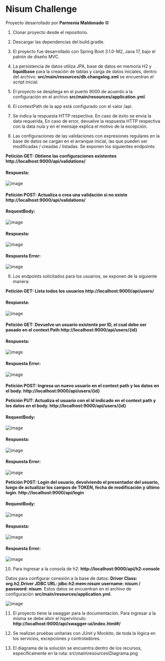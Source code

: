 # **Nisum Challenge**
Proyecto desarrollado por **Parmenia Maldonado** &copy;

1. Clonar proyecto desde el repositorio.

2. Descargar las dependencias del build.gradle.

3. El proyecto fue desarrollado con Spring Boot 3.1.0-M2, Java 17, bajo el patrón de diseño MVC.

4. La persistencia de datos utiliza JPA, base de datos en memoria H2 y **liquidbase** para la creación de tablas y carga de datos iniciales, dentro del archivo: **src/main/resources/db.changelog.xml** se encuentran el script inicial.

5. El proyecto se despliega en el puerto 9000 de acuerdo a la configuración en el archivo **src/main/resources/application.yml**.

6. El contextPath de la app está configurado con el valor /api.

7. Se indica la respuesta HTTP respectiva. En caso de éxito se envía la data requerida, En caso de error, devuelve la respuesta HTTP respectiva con la data nula y en el mensaje explica el motivo de la excepción.

8. Las configuraciones de las validaciones con expresiones regulares en la base de datos se cargan en el arranque inicial, las que pueden ser modificadas / creadas / listadas. Se exponen los siguientes endpoints: 

**Petición GET:  Obtiene las configuraciones existentes
http://localhost:9000/api/validations/**
  
#### Respuesta:
![image](https://user-images.githubusercontent.com/115352466/232261293-d9c71bfc-b4a1-47f5-90ca-fba90b1e4bd0.png)

#### 

**Petición POST: Actualiza o crea una validación si no existe
http://localhost:9000/api/validations/**

#### RequestBody:
![image](https://user-images.githubusercontent.com/115352466/232261360-3bb1ab10-1b84-4ca9-92fd-b26d97a66cf7.png)

#### Respuesta:
![image](https://user-images.githubusercontent.com/115352466/232261370-a25c1b0b-b5be-4317-847f-c5af7e2a10f2.png)

#### Respuesta Error:
![image](https://user-images.githubusercontent.com/115352466/232261474-e15f2390-2ad1-4390-9b3d-24be83b8fa44.png)

9. Los endpoints solicitados para los usuarios, se exponen de la siguiente manera:

**Petición GET: Lista todos los usuarios
http://localhost:9000/api/users/**

#### Respuesta:
![image](https://user-images.githubusercontent.com/115352466/232262261-47f24181-0290-42dd-ad60-68f11347658f.png)

#### 

**Petición GET: Devuelve un usuario existente por ID, el cual debe ser pasado en el context Path
http://localhost:9000/api/users/{id}**

#### Respuesta:
![image](https://user-images.githubusercontent.com/115352466/232262310-795b25b9-4914-442d-97d2-a0a73755149f.png)

#### Respuesta Error:
![image](https://user-images.githubusercontent.com/115352466/232261119-d4fd3915-2702-4bfb-87c0-8e972f1cd428.png)

#### 
**Petición POST: Ingresa un nuevo usuario en el context path y los datos en el body.
http://localhost:9000/api/users/{id}**


**Petición PUT: Actualiza el usuario con el id indicado en el context path y los datos en el body. 
http://localhost:9000/api/users/{id}**

#### RequestBody:
![image](https://user-images.githubusercontent.com/115352466/232261146-d106019f-3d74-4676-b67c-b3cb3961d574.png)

#### Respuesta:
![image](https://user-images.githubusercontent.com/115352466/232261177-5c105e08-6300-4874-a89b-db1c6d703b34.png)

#### Respuesta Error:
![image](https://user-images.githubusercontent.com/115352466/232261519-53d656c1-c169-433a-8047-61734e7516e6.png)


**Petición POST: Login del usuario, devolviendo el presentador del usuario, luego de actualizar los campos de TOKEN, fecha de modificación y último login.
http://localhost:9000/api/login**

#### RequestBody:
![image](https://user-images.githubusercontent.com/115352466/232261552-381619ae-7076-414f-ba5b-a9abcf0a4d9a.png)

#### Respuesta:
![image](https://user-images.githubusercontent.com/115352466/232261561-5f4faeac-382d-4793-b5a0-a37a78b86bad.png)

#### Respuesta Error:
![image](https://user-images.githubusercontent.com/115352466/232261572-4868d82b-7c27-45b5-977b-3e6550b51232.png)


10. Para ingresar a la consola de h2: **http://localhost:9000/api/h2-console** 

Datos para configurar conexión a la base de datos: **Driver Class: org.h2.Driver JDBC URL: jdbc:h2:mem:nisum username: nisum  /  password: nisum**. Estos datos se encuentran en el archivo de configuración **src/main/resources/application.yml**.

![image](https://user-images.githubusercontent.com/115352466/232260977-202347ef-6172-4a78-bc23-328a36321f85.png)

11. El proyecto tiene la swagger para la documentación. Para ingresar a la misma se debe abrir el hipervínculo: **http://localhost:9000/api/swagger-ui/index.html#/**

12. Se realizan pruebas unitarias con JUnit y Mockito, de toda la lógica en los servicios, excepciones y controladores.

13. El diagrama de la solución se encuentra dentro de los recursos, específicamente en la ruta: src\main\resources\Diagrama.png

